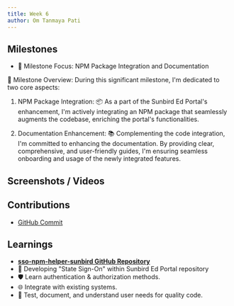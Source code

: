 ```yaml
---
title: Week 6
author: Om Tanmaya Pati
---
```


## Milestones
-  🌟 Milestone Focus: NPM Package Integration and Documentation

🚀 Milestone Overview: During this significant milestone, I'm dedicated to two core aspects:

1. NPM Package Integration: 📦 As a part of the Sunbird Ed Portal's enhancement, I'm actively integrating an NPM package that seamlessly augments the codebase, enriching the portal's functionalities.

2. Documentation Enhancement: 📚 Complementing the code integration, I'm committed to enhancing the documentation. By providing clear, comprehensive, and user-friendly guides, I'm ensuring seamless onboarding and usage of the newly integrated features.

## Screenshots / Videos 

## Contributions
- [GitHub Commit](https://github.com/om-666/sso-npm-helper-sunbird/commit/afff7d86d4a709b4c408cef3221a2d7b5d7bd180)
## Learnings

- [**sso-npm-helper-sunbird GitHub Repository**](https://github.com/om-666/sso-npm-helper-sunbird)
- 🚀 Developing "State Sign-On" within Sunbird Ed Portal repository
- 🛡️ Learn authentication & authorization methods.
- 🌐 Integrate with existing systems.
- 🧪 Test, document, and understand user needs for quality code.